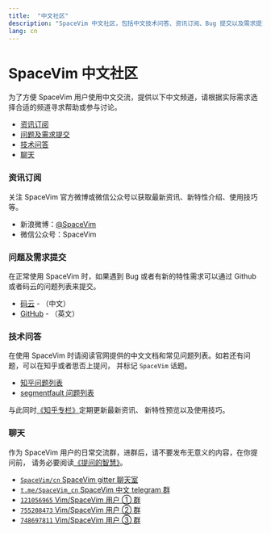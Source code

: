 ```yaml
---
title:  "中文社区"
description: "SpaceVim 中文社区，包括中文技术问答、资讯订阅、Bug 提交以及需求提交，让沟通更加便利。"
lang: cn
---
```


# SpaceVim 中文社区

为了方便 SpaceVim 用户使用中文交流，提供以下中文频道，请根据实际需求选择合适的频道寻求帮助或参与讨论。

<!-- vim-markdown-toc GFM -->

- [资讯订阅](#资讯订阅)
- [问题及需求提交](#问题及需求提交)
- [技术问答](#技术问答)
- [聊天](#聊天)

<!-- vim-markdown-toc -->

### 资讯订阅

关注 SpaceVim 官方微博或微信公众号以获取最新资讯、新特性介绍、使用技巧等。

- <i class="fab fa-weibo"></i> 新浪微博：[@SpaceVim](https://weibo.com/SpaceVim)
- <i class="fab fa-weixin"></i> 微信公众号：SpaceVim


### 问题及需求提交

在正常使用 SpaceVim 时，如果遇到 Bug 或者有新的特性需求可以通过 Github 或者码云的问题列表来提交。

- [码云](https://gitee.com/spacevim/SpaceVim/issues) - （中文）
- [GitHub](https://github.com/SpaceVim/SpaceVim) - （英文）

### 技术问答

在使用 SpaceVim 时请阅读官网提供的中文文档和常见问题列表。如若还有问题，可以在知乎或者思否上提问，
并标记 `SpaceVim` 话题。

- [知乎问题列表](https://www.zhihu.com/topic/20168681/hot)
- [segmentfault 问题列表](https://segmentfault.com/t/spacevim)

与此同时[《知乎专栏》](https://zhuanlan.zhihu.com/SpaceVim)定期更新最新资讯、
新特性预览以及使用技巧。

### 聊天

作为 SpaceVim 用户的日常交流群，进群后，请不要发布无意义的内容，在你提问前，
请务必要阅读[《提问的智慧》](http://doc.zengrong.net/smart-questions/cn.html)。

- <i class="fab fa-gitter"></i> [`SpaceVim/cn` SpaceVim gitter 聊天室](https://gitter.im/SpaceVim/cn)
- <i class="fab fa-telegram-plane"></i> [`t.me/SpaceVim_cn` SpaceVim 中文 telegram 群](https://t.me/SpaceVim_cn)
- <i class="fab fa-qq"></i> [`121056965` Vim/SpaceVim 用户 ① 群](https://jq.qq.com/?_wv=1027&k=43DB6SG)
- <i class="fab fa-qq"></i> [`755208473` Vim/SpaceVim 用户 ② 群](https://jq.qq.com/?_wv=1027&k=5uBbMuA)
- <i class="fab fa-qq"></i> [`748697811` Vim/SpaceVim 用户 ③ 群](https://jq.qq.com/?_wv=1027&k=5DqbuMV)
